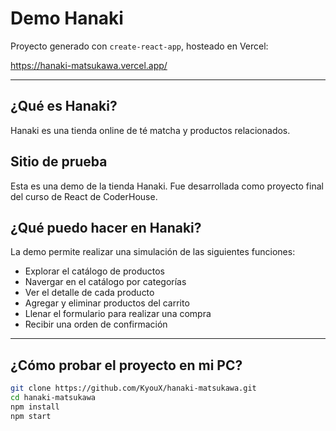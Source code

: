 # Demo Hanaki

Proyecto generado con `create-react-app`, hosteado en Vercel:

https://hanaki-matsukawa.vercel.app/

---
## ¿Qué es Hanaki?
Hanaki es una tienda online de té matcha y productos relacionados. 

## Sitio de prueba
Esta es una demo de la tienda Hanaki. Fue desarrollada como proyecto final del curso de React de CoderHouse.

## ¿Qué puedo hacer en Hanaki?
La demo permite realizar una simulación de las siguientes funciones:
* Explorar el catálogo de productos
* Navergar en el catálogo por categorías
* Ver el detalle de cada producto
* Agregar y eliminar productos del carrito
* Llenar el formulario para realizar una compra
* Recibir una orden de confirmación 

---
## ¿Cómo probar el proyecto en mi PC?
```bash
git clone https://github.com/KyouX/hanaki-matsukawa.git
cd hanaki-matsukawa
npm install
npm start
```
